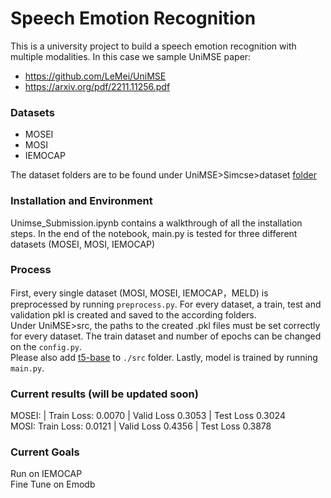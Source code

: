 # Speech Emotion Recognition
This is a university project to build a speech emotion recognition with multiple modalities.
In this case we sample UniMSE paper: 
- https://github.com/LeMei/UniMSE
- https://arxiv.org/pdf/2211.11256.pdf

### Datasets
- MOSEI
- MOSI
- IEMOCAP

The dataset folders are to be found under UniMSE>Simcse>dataset [folder](https://drive.google.com/drive/folders/1CFy5kgNZDS8FEcDtL_57dsQBNRpSFhHf?usp=drive_link) 
### Installation and Environment
Unimse_Submission.ipynb contains a walkthrough of all the installation steps. In the end of the notebook, main.py is tested for three different datasets (MOSEI, MOSI, IEMOCAP)

### Process
First, every single dataset (MOSI, MOSEI, IEMOCAP，MELD)  is preprocessed by running `preprocess.py`. For every dataset, a train, test and validation pkl is created and saved to the according folders.<br /> 
Under UniMSE>src, the paths to the created .pkl files must be set correctly for every dataset. The train dataset and number of epochs can be changed on the `config.py`. <br /> 
Please also add [t5-base](https://drive.google.com/drive/folders/1T3jRd_AMwdmAz5lRFW_aliokklaWW3ju?usp=drive_link) to `./src` folder. 
Lastly, model is trained by running `main.py`.

### Current results (will be updated soon)
MOSEI: | Train Loss: 0.0070 | Valid Loss 0.3053 | Test Loss 0.3024 <br/> 
MOSI:  Train Loss: 0.0121 | Valid Loss 0.4356 | Test Loss 0.3878

### Current Goals
Run on IEMOCAP <br/> 
Fine Tune on Emodb


